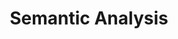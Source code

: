 ---
word: "true"

types: "word"

title: "Semantic Analysis"

categories: ['']

tags: ['Semantic', 'Analysis']

arabic: 'التحليل الدِّلالي'

arexps: []

enwords: ['Semantic Analysis']

enexps: []

arlexicons: 'ح'

enlexicons: 'S'

authors: ['Ruqayya Roshdy']

translators: ['']

citations: 'مقدمة في حوسبة اللغة العربية'

sources: 'مركز الملك عبدالله بن عبدالعزيز الدولي لخدمة اللغة العربية'

slug: ""
---